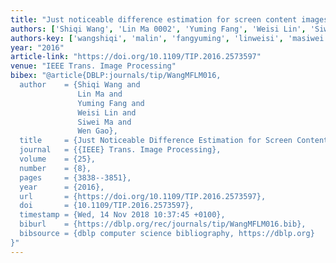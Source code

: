```yaml
---
title: "Just noticeable difference estimation for screen content images"
authors: ['Shiqi Wang', 'Lin Ma 0002', 'Yuming Fang', 'Weisi Lin', 'Siwei Ma', 'Wen Gao 0001']
authors-key: ['wangshiqi', 'malin', 'fangyuming', 'linweisi', 'masiwei', 'gaowen']
year: "2016"
article-link: "https://doi.org/10.1109/TIP.2016.2573597"
venue: "IEEE Trans. Image Processing"
bibex: "@article{DBLP:journals/tip/WangMFLM016,
  author    = {Shiqi Wang and
               Lin Ma and
               Yuming Fang and
               Weisi Lin and
               Siwei Ma and
               Wen Gao},
  title     = {Just Noticeable Difference Estimation for Screen Content Images},
  journal   = {{IEEE} Trans. Image Processing},
  volume    = {25},
  number    = {8},
  pages     = {3838--3851},
  year      = {2016},
  url       = {https://doi.org/10.1109/TIP.2016.2573597},
  doi       = {10.1109/TIP.2016.2573597},
  timestamp = {Wed, 14 Nov 2018 10:37:45 +0100},
  biburl    = {https://dblp.org/rec/journals/tip/WangMFLM016.bib},
  bibsource = {dblp computer science bibliography, https://dblp.org}
}"
---
```

